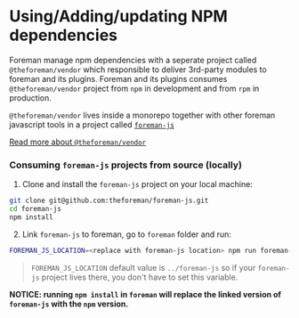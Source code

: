 
# Using/Adding/updating NPM dependencies

Foreman manage npm dependencies with a seperate project called `@theforeman/vendor` which responsible to deliver 3rd-party modules to foreman and its plugins.
Foreman and its plugins consumes `@theforeman/vendor` project from `npm` in development and from `rpm` in production.

`@theforeman/vendor` lives inside a monorepo together with other foreman javascript tools in a project called [`foreman-js`](https://github.com/theforeman/foreman-js)

[Read more about `@theforeman/vendor`](https://github.com/theforeman/foreman-js/tree/master/packages/vendor)

### Consuming `foreman-js` projects from source (locally)

1. Clone and install the `foreman-js` project on your local machine:
```sh
git clone git@github.com:theforeman/foreman-js.git
cd foreman-js
npm install
```

2. Link `foreman-js` to foreman, go to `foreman` folder and run:
```sh
FOREMAN_JS_LOCATION=<replace with foreman-js location> npm run foreman-js:link
```

> `FOREMAN_JS_LOCATION` default value is `../foreman-js` so if your `foreman-js` project lives there, you don't have to set this variable.

**NOTICE: running `npm install` in `foreman` will replace the linked version of `foreman-js` with the `npm` version.**
